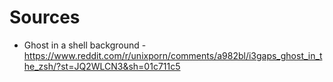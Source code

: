# Sources

* Ghost in a shell background - https://www.reddit.com/r/unixporn/comments/a982bl/i3gaps_ghost_in_the_zsh/?st=JQ2WLCN3&sh=01c711c5
